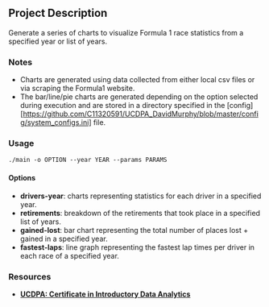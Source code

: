## Project Description

Generate a series of charts to visualize Formula 1 race statistics from a specified year or list of years.



### Notes
* Charts are generated using data collected from either local csv files or via scraping the Formula1 website.
* The bar/line/pie charts are generated depending on the option selected during execution and are stored in a directory
specified in the [config][https://github.com/C11320591/UCDPA_DavidMurphy/blob/master/config/system_configs.ini] file.

### Usage
```
./main -o OPTION --year YEAR --params PARAMS 
```

#### Options
* **drivers-year**: charts representing statistics for each driver in a specified year.
* **retirements**: breakdown of the retirements that took place in a specified list of years.
* **gained-lost**: bar chart representing the total number of places lost + gained in a specified year.
* **fastest-laps**: line graph representing the fastest lap times per driver in each race of a specified year.


### Resources
* [**UCDPA: Certificate in Introductory Data Analytics**](https://www.ucd.ie/professionalacademy/findyourcourse/pd_data_analytics/)